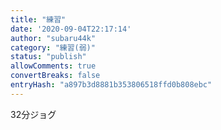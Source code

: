 ```yaml
---
title: "練習"
date: '2020-09-04T22:17:14'
author: "subaru44k"
category: "練習(弱)"
status: "publish"
allowComments: true
convertBreaks: false
entryHash: "a897b3d8881b353806518ffd0b808ebc"
---
```

32分ジョグ
